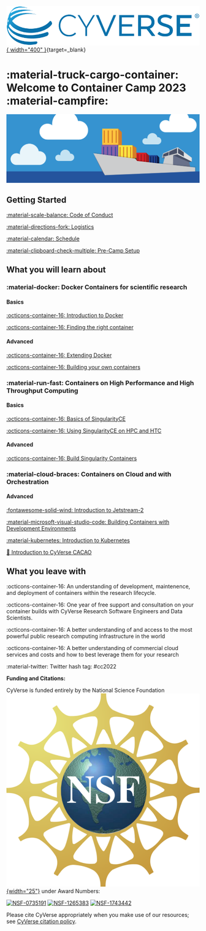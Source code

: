[![!CyVerse Learning Center](assets/de/logos/cyverse_logo_2022.png "CyVerse Learning Center"){ width="400" }](https://learning.cyverse.org){target=_blank}

# :material-truck-cargo-container: Welcome to Container Camp 2023 :material-campfire: 

![boat](assets/cc_banner.png)

## Getting Started

[:material-scale-balance: Code of Conduct](getting_started/code_conduct.md)

[:material-directions-fork: Logistics](getting_started/logistics.md)

[:material-calendar: Schedule](getting_started/schedule.md)

[:material-clipboard-check-multiple: Pre-Camp Setup](getting_started/setup.md)

## What you will learn about

### :material-docker: Docker Containers for scientific research

#### Basics

[:octicons-container-16: Introduction to Docker](docker/intro.md)

[:octicons-container-16: Finding the right container](docker/registry.md)

#### Advanced

[:octicons-container-16: Extending Docker](docker/advanced.md)

[:octicons-container-16: Building your own containers](docker/build.md)

### :material-run-fast: Containers on High Performance and High Throughput Computing

#### Basics

[:octicons-container-16: Basics of SingularityCE](singularity/intro.md)

[:octicons-container-16: Using SingularityCE on HPC and HTC](singularity/advanced.md)

#### Advanced

[:octicons-container-16: Build Singularity Containers](singularity/advanced.md)

### :material-cloud-braces: Containers on Cloud and with Orchestration

#### Advanced

[:fontawesome-solid-wind: Introduction to Jetstream-2](cloud/js2.md)

[:material-microsoft-visual-studio-code: Building Containers with Development Environments](cloud/codespaces.md)

[:material-kubernetes: Introduction to Kubernetes](orchestration/k8s.md)

[:chocolate_bar: Introduction to CyVerse CACAO](orchestration/cacao.md)


## What you leave with

:octicons-container-16: An understanding of development, maintenence, and deployment of containers within the research lifecycle.

:octicons-container-16: One year of free support and consultation on your container builds with CyVerse Research Software Engineers and Data Scientists.

:octicons-container-16: A better understanding of and access to the most powerful public research computing infrastructure in the world

:octicons-container-16: A better understanding of commercial cloud services and costs and how to best leverage them for your research

:material-twitter: Twitter hash tag: #cc2022

<break>

**Funding and Citations:**

CyVerse is funded entirely by the National Science Foundation [![NSF](assets/nsf.png){width="25"}](https://nsf.gov) under Award Numbers:

[![NSF-0735191](https://img.shields.io/badge/NSF-0735191-blue.svg)](https://www.nsf.gov/awardsearch/showAward?AWD_ID=0735191)  [![NSF-1265383](https://img.shields.io/badge/NSF-1265383-blue.svg)](https://www.nsf.gov/awardsearch/showAward?AWD_ID=1265383)  [![NSF-1743442](https://img.shields.io/badge/NSF-1743442-blue.svg)](https://www.nsf.gov/awardsearch/showAward?AWD_ID=1743442)

Please cite CyVerse appropriately when you make use of our resources; see [CyVerse citation policy](https://cyverse.org/policies/cite-cyverse).

